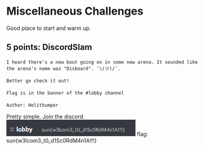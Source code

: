 # Miscellaneous Challenges
Good place to start and warm up.

## 5 points: DiscordSlam
```
I heard there's a new bout going on in some new arena. It sounded like the arena's name was "Disboard". ¯\(ツ)/¯.

Better go check it out!

Flag is in the banner of the #lobby channel

Author: Helithumper
```
Pretty simple. Join the discord.
![](/Images/2019/SunshineCTF/DiscordSlam.png)
flag: sun{w3lcom3_t0_d1Sc0RdM4n1A!!!}

